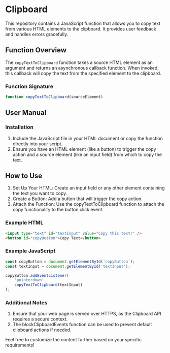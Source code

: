 # Clipboard

This repository contains a JavaScript function that allows you to copy text from various HTML elements to the clipboard. It provides user feedback and handles errors gracefully.

## Function Overview

The `copyTextToClipboard` function takes a source HTML element as an argument and returns an asynchronous callback function. When invoked, this callback will copy the text from the specified element to the clipboard.

### Function Signature

```javascript
function copyTextToClipboard(sourceElement)
```

## User Manual

### Installation
1. Include the JavaScript file in your HTML document or copy the function directly into your script.
2. Ensure you have an HTML element (like a button) to trigger the copy action and a source element (like an input field) from which to copy the text.

## How to Use
1. Set Up Your HTML: Create an input field or any other element containing the text you want to copy.
2. Create a Button: Add a button that will trigger the copy action.
3. Attach the Function: Use the copyTextToClipboard function to attach the copy functionality to the button click event.

### Example HTML
```html
<input type="text" id="textInput" value="Copy this text!" />
<button id="copyButton">Copy Text</button>
```

### Example JavaScript
```javascript
const copyButton = document.getElementById('copyButton');
const textInput = document.getElementById('textInput');

copyButton.addEventListener(
    'pointerdown',
    copyTextToClipboard(textInput)
);
```

### Additional Notes
1. Ensure that your web page is served over HTTPS, as the Clipboard API requires a secure context.
2. The blockClipboardEvents function can be used to prevent default clipboard actions if needed.

Feel free to customize the content further based on your specific requirements!
